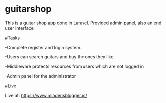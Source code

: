 # guitarshop
This is a guitar shop app done in Laravel. Provided admin panel, also an end user interface

#Tasks

-Complete register and login system.

-Users can search guitars and buy the ones they like

-Middleware protects resources from users which are not logged in

-Admin panel for the administrator

#Live

Live at:
https://www.mladensblogger.rs/
